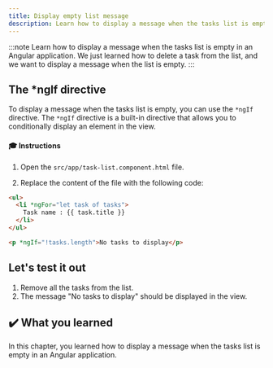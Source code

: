 ```yaml
---
title: Display empty list message
description: Learn how to display a message when the tasks list is empty in an Angular application.
---
```


:::note
Learn how to display a message when the tasks list is empty in an Angular application.
We just learned how to delete a task from the list, and we want to display a message when the list is empty.
:::


## The *ngIf directive

To display a message when the tasks list is empty, you can use the `*ngIf` directive.
The `*ngIf` directive is a built-in directive that allows you to conditionally display an element in the view.

#### 🎓 Instructions

1. Open the `src/app/task-list.component.html` file.

2. Replace the content of the file with the following code:

```html ins={"1. Add a message when the tasks list is empty": 6-7}
<ul>
  <li *ngFor="let task of tasks">
    Task name : {{ task.title }}
  </li>
</ul>

<p *ngIf="!tasks.length">No tasks to display</p>
```

## Let's test it out

1. Remove all the tasks from the list.
2. The message "No tasks to display" should be displayed in the view.

## ✔️ What you learned

In this chapter, you learned how to display a message when the tasks list is empty in an Angular application.
